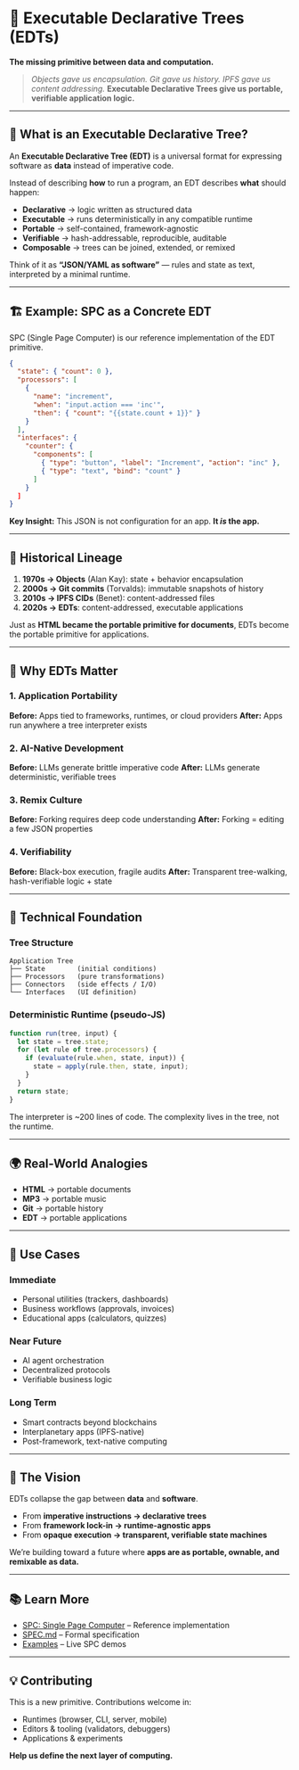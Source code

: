 # 🌲 Executable Declarative Trees (EDTs)

**The missing primitive between data and computation.**

> *Objects gave us encapsulation. Git gave us history. IPFS gave us content addressing.*
> **Executable Declarative Trees give us portable, verifiable application logic.**

---

## 🧩 What is an Executable Declarative Tree?

An **Executable Declarative Tree (EDT)** is a universal format for expressing software as **data** instead of imperative code.

Instead of describing **how** to run a program, an EDT describes **what** should happen:

* **Declarative** → logic written as structured data
* **Executable** → runs deterministically in any compatible runtime
* **Portable** → self-contained, framework-agnostic
* **Verifiable** → hash-addressable, reproducible, auditable
* **Composable** → trees can be joined, extended, or remixed

Think of it as **“JSON/YAML as software”** — rules and state as text, interpreted by a minimal runtime.

---

## 🏗️ Example: SPC as a Concrete EDT

SPC (Single Page Computer) is our reference implementation of the EDT primitive.

```json
{
  "state": { "count": 0 },
  "processors": [
    {
      "name": "increment",
      "when": "input.action === 'inc'",
      "then": { "count": "{{state.count + 1}}" }
    }
  ],
  "interfaces": {
    "counter": {
      "components": [
        { "type": "button", "label": "Increment", "action": "inc" },
        { "type": "text", "bind": "count" }
      ]
    }
  ]
}
```

**Key Insight:**
This JSON is not configuration for an app.
**It *is* the app.**

---

## 📜 Historical Lineage

1. **1970s → Objects** (Alan Kay): state + behavior encapsulation
2. **2000s → Git commits** (Torvalds): immutable snapshots of history
3. **2010s → IPFS CIDs** (Benet): content-addressed files
4. **2020s → EDTs**: content-addressed, executable applications

Just as **HTML became the portable primitive for documents**, EDTs become the portable primitive for applications.

---

## 🎯 Why EDTs Matter

### 1. Application Portability

**Before:** Apps tied to frameworks, runtimes, or cloud providers
**After:** Apps run anywhere a tree interpreter exists

### 2. AI-Native Development

**Before:** LLMs generate brittle imperative code
**After:** LLMs generate deterministic, verifiable trees

### 3. Remix Culture

**Before:** Forking requires deep code understanding
**After:** Forking = editing a few JSON properties

### 4. Verifiability

**Before:** Black-box execution, fragile audits
**After:** Transparent tree-walking, hash-verifiable logic + state

---

## 🔬 Technical Foundation

### Tree Structure

```
Application Tree
├── State        (initial conditions)
├── Processors   (pure transformations)
├── Connectors   (side effects / I/O)
└── Interfaces   (UI definition)
```

### Deterministic Runtime (pseudo-JS)

```js
function run(tree, input) {
  let state = tree.state;
  for (let rule of tree.processors) {
    if (evaluate(rule.when, state, input)) {
      state = apply(rule.then, state, input);
    }
  }
  return state;
}
```

The interpreter is \~200 lines of code. The complexity lives in the tree, not the runtime.

---

## 🌍 Real-World Analogies

* **HTML** → portable documents
* **MP3** → portable music
* **Git** → portable history
* **EDT** → portable applications

---

## 🚀 Use Cases

### Immediate

* Personal utilities (trackers, dashboards)
* Business workflows (approvals, invoices)
* Educational apps (calculators, quizzes)

### Near Future

* AI agent orchestration
* Decentralized protocols
* Verifiable business logic

### Long Term

* Smart contracts beyond blockchains
* Interplanetary apps (IPFS-native)
* Post-framework, text-native computing

---

## 🔮 The Vision

EDTs collapse the gap between **data** and **software**.

* From **imperative instructions → declarative trees**
* From **framework lock-in → runtime-agnostic apps**
* From **opaque execution → transparent, verifiable state machines**

We’re building toward a future where **apps are as portable, ownable, and remixable as data.**

---

## 📚 Learn More

* [SPC: Single Page Computer](./deckshell/README.md) – Reference implementation
* [SPEC.md](./SPEC.md) – Formal specification
* [Examples](./deckshell/examples/) – Live SPC demos

---

## 💡 Contributing

This is a new primitive. Contributions welcome in:

* Runtimes (browser, CLI, server, mobile)
* Editors & tooling (validators, debuggers)
* Applications & experiments

**Help us define the next layer of computing.**




